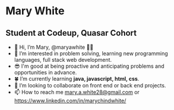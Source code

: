 # Mary White
## Student at Codeup, Quasar Cohort

- 👋 Hi, I’m Mary, @maryawhite :running_woman:
- 👀 I’m interested in problem solving, learning new programming languages, full stack web development.
- :sunglasses: I'm good at being proactive and anticipating problems and opportunities in advance. 
- :four_leaf_clover: I’m currently learning **java, javascript, html, css**.
- 💞️ I’m looking to collaborate on front end or back end projects.
- 📫 How to reach me mary.a.white28@gmail.com or https://www.linkedin.com/in/marychindwhite/

<!---
maryawhite/maryawhite is a ✨ special ✨ repository because its `README.md` (this file) appears on your GitHub profile.
You can click the Preview link to take a look at your changes.
--->
